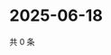 # 2025-06-18

共 0 条

<!-- BEGIN ZHIHUVIDEO -->
<!-- 最后更新时间 Wed Jun 18 2025 12:20:52 GMT+0800 (China Standard Time) -->

<!-- END ZHIHUVIDEO -->
